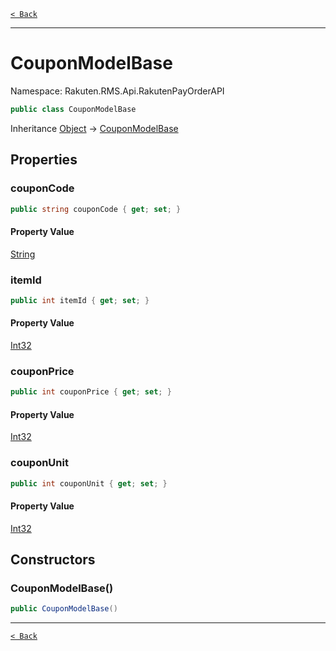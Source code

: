 [`< Back`](./)

---

# CouponModelBase

Namespace: Rakuten.RMS.Api.RakutenPayOrderAPI

```csharp
public class CouponModelBase
```

Inheritance [Object](https://docs.microsoft.com/en-us/dotnet/api/system.object) → [CouponModelBase](./rakuten.rms.api.rakutenpayorderapi.couponmodelbase)

## Properties

### **couponCode**

```csharp
public string couponCode { get; set; }
```

#### Property Value

[String](https://docs.microsoft.com/en-us/dotnet/api/system.string)<br>

### **itemId**

```csharp
public int itemId { get; set; }
```

#### Property Value

[Int32](https://docs.microsoft.com/en-us/dotnet/api/system.int32)<br>

### **couponPrice**

```csharp
public int couponPrice { get; set; }
```

#### Property Value

[Int32](https://docs.microsoft.com/en-us/dotnet/api/system.int32)<br>

### **couponUnit**

```csharp
public int couponUnit { get; set; }
```

#### Property Value

[Int32](https://docs.microsoft.com/en-us/dotnet/api/system.int32)<br>

## Constructors

### **CouponModelBase()**

```csharp
public CouponModelBase()
```

---

[`< Back`](./)

